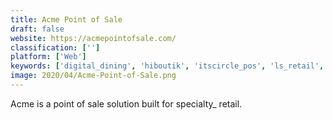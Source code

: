 ```yaml
---
title: Acme Point of Sale
draft: false 
website: https://acmepointofsale.com/
classification: ['']
platform: ['Web']
keywords: ['digital_dining', 'hiboutik', 'itscircle_pos', 'ls_retail', 'odoo_point_of_sale', 'quickbookspos', 'simpleconsign', 'springboard_retail', 'square', 'tradegecko', 'vantiv', 'vend', 'mpower']
image: 2020/04/Acme-Point-of-Sale.png
---
```

Acme is a point of sale solution built for specialty_ retail.